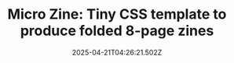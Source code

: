 ---
layout: bookmark
title: 'Micro Zine: Tiny CSS template to produce folded 8-page zines'
tags:
  - Bookmarks
  - Zines
  - CSS
  - HTML
  - Tools
  - Writing
date: 2025-04-21T04:26:21.502Z
created: 2025-04-21T04:26:21.502Z
modified: 2025-04-21T07:33:38.739Z
link: https://github.com/zserge/zine
id: 1019837112
note: oh fuck yeah, I'm definitely going to use this 👏🏼👏🏼
image: https://opengraph.githubassets.com/929a808c525cc6b5e32b3bb2943868e42509d1e6e6dca463b524eaa84f3f7b5e/zserge/zine
---